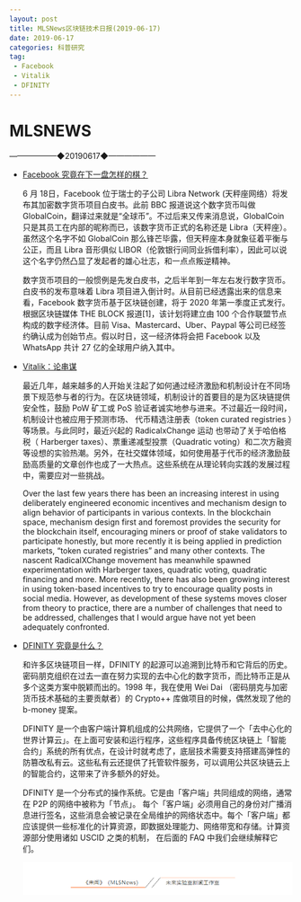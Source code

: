 ```yaml
---
layout: post
title: MLSNews区块链技术日报(2019-06-17)
date: 2019-06-17 
categories: 科普研究
tag:  
 - Facebook
 - Vitalik
 - DFINITY
--- 
```

# ​MLSNEWS

——————◆20190617◆——————
* [Facebook 究竟在下一盘怎样的棋？](https://mp.weixin.qq.com/s/AB8shxTuSB-jrosOwA92tA)

  6 月 18日，Facebook 位于瑞士的子公司 Libra Network (天秤座网络）将发布其加密数字货币项目白皮书。此前 BBC 报道说这个数字货币叫做 GlobalCoin，翻译过来就是“全球币”。不过后来又传来消息说，GlobalCoin 只是其员工在内部的昵称而已，该数字货币正式的名称还是 Libra（天秤座）。虽然这个名字不如 GlobalCoin 那么锋芒毕露，但天秤座本身就象征着平衡与公正，而且 Libra 音形俱似 LIBOR（伦敦银行间同业拆借利率），因此可以说这个名字仍然凸显了发起者的雄心壮志，和一点点叛逆精神。

  数字货币项目的一般惯例是先发白皮书，之后半年到一年左右发行数字货币。白皮书的发布意味着 Libra 项目进入倒计时。从目前已经透露出来的信息来看，Facebook 数字货币基于区块链创建，将于 2020 年第一季度正式发行。根据区块链媒体 THE BLOCK 报道[1]，该计划将建立由 100 个合作联盟节点构成的数字经济体。目前 Visa、Mastercard、Uber、Paypal 等公司已经签约确认成为创始节点。假以时日，这一经济体将会把 Facebook 以及 WhatsApp 共计 27 亿的全球用户纳入其中。
* [Vitalik：论串谋](https://vitalik.ca/general/2019/04/03/collusion.html)

  最近几年，越来越多的人开始关注起了如何通过经济激励和机制设计在不同场景下规范参与者的行为。在区块链领域，机制设计的首要目的是为区块链提供安全性，鼓励 PoW 矿工或 PoS 验证者诚实地参与进来。不过最近一段时间，机制设计也被应用于预测市场、 代币精选注册表（token curated registries ）等场景。与此同时，最近兴起的 RadicalxChange 运动 也带动了关于哈伯格税（ Harberger taxes）、票重递减型投票（Quadratic voting）和二次方融资等设想的实验热潮。另外，在社交媒体领域，如何使用基于代币的经济激励鼓励高质量的文章创作也成了一大热点。这些系统在从理论转向实践的发展过程中，需要应对一些挑战。

  Over the last few years there has been an increasing interest in using deliberately engineered economic incentives and mechanism design to align behavior of participants in various contexts. In the blockchain space, mechanism design first and foremost provides the security for the blockchain itself, encouraging miners or proof of stake validators to participate honestly, but more recently it is being applied in prediction markets, “token curated registries” and many other contexts. The nascent RadicalXChange movement has meanwhile spawned experimentation with Harberger taxes, quadratic voting, quadratic financing and more. More recently, there has also been growing interest in using token-based incentives to try to encourage quality posts in social media. However, as development of these systems moves closer from theory to practice, there are a number of challenges that need to be addressed, challenges that I would argue have not yet been adequately confronted.
* [DFINITY 究竟是什么？](https://mp.weixin.qq.com/s/Bt1LpcgmBoBR-yuTA0JNDw)

  和许多区块链项目一样，DFINITY 的起源可以追溯到比特币和它背后的历史。密码朋克组织在过去一直在努力实现的去中心化的数字货币，而比特币正是从多个这类方案中脱颖而出的。1998 年，我在使用 Wei Dai （密码朋克与加密货币技术基础的主要贡献者）的 Crypto++ 库做项目的时候，偶然发现了他的 b-money 提案。

  DFINITY 是一个由客户端计算机组成的公共网络，它提供了一个「去中心化的世界计算云」。在上面可安装和运行程序，这些程序具备传统区块链上「智能合约」系统的所有优点，在设计时就考虑了，底层技术需要支持搭建高弹性的防篡改私有云。这些私有云还提供了托管软件服务，可以调用公共区块链云上的智能合约，这带来了许多额外的好处。

  DFINITY 是一个分布式的操作系统。它是由「客户端」共同组成的网络，通常在 P2P 的网络中被称为「节点」。 每个「客户端」必须用自己的身份对广播消息进行签名，这些消息会被记录在全局维护的网络状态中。每个「客户端」都应该提供一些标准化的计算资源，即数据处理能力、网络带宽和存储。计算资源部分使用诸如 USCID 之类的机制， 在后面的 FAQ 中我们会继续解释它们。
  
  ![](./image/footlogo.png)